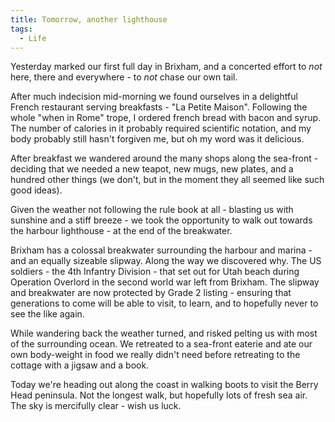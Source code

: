 ```yaml
---
title: Tomorrow, another lighthouse
tags:
  - Life
---
```


Yesterday marked our first full day in Brixham, and a concerted effort to *not*  here, there and everywhere - to *not* chase our own tail.

After much indecision mid-morning we found ourselves in a delightful French restaurant serving breakfasts - "La Petite Maison". Following the whole "when in Rome" trope, I ordered french bread with bacon and syrup. The number of calories in it probably required scientific notation, and my body probably still hasn't forgiven me, but oh my word was it delicious.

After breakfast we wandered around the many shops along the sea-front - deciding that we needed a new teapot, new mugs, new plates, and a hundred other things (we don't, but in the moment they all seemed like such good ideas).

Given the weather not following the rule book at all - blasting us with sunshine and a stiff breeze - we took the opportunity to walk out towards the harbour lighthouse - at the end of the breakwater.

Brixham has a colossal breakwater surrounding the harbour and marina - and an equally sizeable slipway. Along the way we discovered why. The US soldiers - the 4th Infantry Division - that set out for Utah beach during Operation Overlord in the second world war left from Brixham. The slipway and breakwater are now protected by Grade 2 listing - ensuring that generations to come will be able to visit, to learn, and to hopefully never to see the like again.

While wandering back the weather turned, and risked pelting us with most of the surrounding ocean. We retreated to a sea-front eaterie and ate our own body-weight in food we really didn't need before retreating to the cottage with a jigsaw and a book.

Today we're heading out along the coast in walking boots to visit the Berry Head peninsula. Not the longest walk, but hopefully lots of fresh sea air. The sky is mercifully clear - wish us luck.